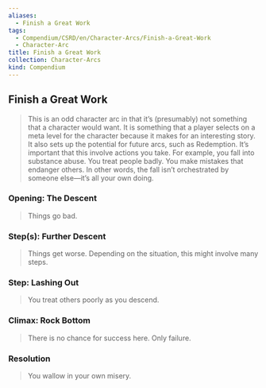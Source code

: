 ```yaml
---
aliases:
  - Finish a Great Work
tags:
  - Compendium/CSRD/en/Character-Arcs/Finish-a-Great-Work
  - Character-Arc
title: Finish a Great Work
collection: Character-Arcs
kind: Compendium
---
```

## Finish a Great Work
>This is an odd character arc in that it’s (presumably) not something that a character would want. It is something that a player selects on a meta level for the character because it makes for an interesting story. It also sets up the potential for future arcs, such as Redemption. It’s important that this involve actions you take. For example, you fall into substance abuse. You treat people badly. You make mistakes that endanger others. In other words, the fall isn’t orchestrated by someone else—it’s all your own doing.
### Opening: The Descent  
>Things go bad.
### Step(s): Further Descent  
>Things get worse. 
>Depending on the situation, this might involve many steps.
### Step: Lashing Out  
>You treat others poorly as you descend.
### Climax: Rock Bottom  
>There is no chance for success here. Only failure.
### Resolution  
>You wallow in your own misery.